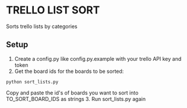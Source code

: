 # TRELLO LIST SORT

Sorts trello lists by categories

## Setup
1. Create a config.py like config.py.example with your trello API key and token
2. Get the board ids for the boards to be sorted:
```
python sort_lists.py
```
Copy and paste the id's of boards you want to sort into TO_SORT_BOARD_IDS as strings
3. Run sort_lists.py again
